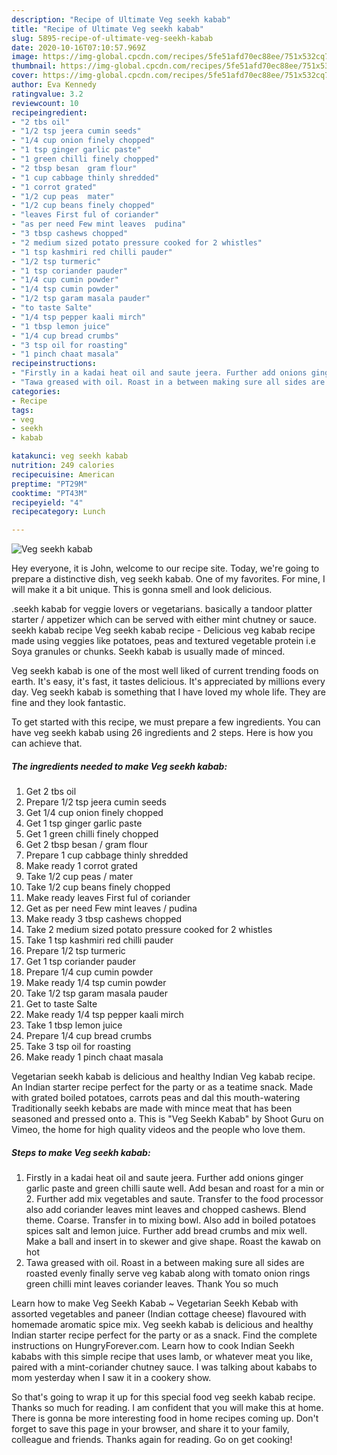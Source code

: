 ```yaml
---
description: "Recipe of Ultimate Veg seekh kabab"
title: "Recipe of Ultimate Veg seekh kabab"
slug: 5895-recipe-of-ultimate-veg-seekh-kabab
date: 2020-10-16T07:10:57.969Z
image: https://img-global.cpcdn.com/recipes/5fe51afd70ec88ee/751x532cq70/veg-seekh-kabab-recipe-main-photo.jpg
thumbnail: https://img-global.cpcdn.com/recipes/5fe51afd70ec88ee/751x532cq70/veg-seekh-kabab-recipe-main-photo.jpg
cover: https://img-global.cpcdn.com/recipes/5fe51afd70ec88ee/751x532cq70/veg-seekh-kabab-recipe-main-photo.jpg
author: Eva Kennedy
ratingvalue: 3.2
reviewcount: 10
recipeingredient:
- "2 tbs oil"
- "1/2 tsp jeera cumin seeds"
- "1/4 cup onion finely chopped"
- "1 tsp ginger garlic paste"
- "1 green chilli finely chopped"
- "2 tbsp besan  gram flour"
- "1 cup cabbage thinly shredded"
- "1 corrot grated"
- "1/2 cup peas  mater"
- "1/2 cup beans finely chopped"
- "leaves First ful of coriander"
- "as per need Few mint leaves  pudina"
- "3 tbsp cashews chopped"
- "2 medium sized potato pressure cooked for 2 whistles"
- "1 tsp kashmiri red chilli pauder"
- "1/2 tsp turmeric"
- "1 tsp coriander pauder"
- "1/4 cup cumin powder"
- "1/4 tsp cumin powder"
- "1/2 tsp garam masala pauder"
- "to taste Salte"
- "1/4 tsp pepper kaali mirch"
- "1 tbsp lemon juice"
- "1/4 cup bread crumbs"
- "3 tsp oil for roasting"
- "1 pinch chaat masala"
recipeinstructions:
- "Firstly in a kadai heat oil and saute jeera. Further add onions ginger garlic paste and green chilli saute well. Add besan and roast for a min or 2. Further add mix vegetables and saute. Transfer to the food processor also add coriander leaves mint leaves and chopped cashews. Blend theme. Coarse. Transfer in to mixing bowl. Also add in boiled potatoes spices salt and lemon juice. Further add bread crumbs and mix well. Make a ball and insert in to skewer and give shape. Roast the kawab on hot"
- "Tawa greased with oil. Roast in a between making sure all sides are roasted evenly finally serve veg kabab along with tomato onion rings green chilli mint leaves coriander leaves. Thank You so much"
categories:
- Recipe
tags:
- veg
- seekh
- kabab

katakunci: veg seekh kabab 
nutrition: 249 calories
recipecuisine: American
preptime: "PT29M"
cooktime: "PT43M"
recipeyield: "4"
recipecategory: Lunch

---
```



![Veg seekh kabab](https://img-global.cpcdn.com/recipes/5fe51afd70ec88ee/751x532cq70/veg-seekh-kabab-recipe-main-photo.jpg)

Hey everyone, it is John, welcome to our recipe site. Today, we're going to prepare a distinctive dish, veg seekh kabab. One of my favorites. For mine, I will make it a bit unique. This is gonna smell and look delicious.

.seekh kabab for veggie lovers or vegetarians. basically a tandoor platter starter / appetizer which can be served with either mint chutney or sauce. seekh kabab recipe Veg seekh kabab recipe - Delicious veg kabab recipe made using veggies like potatoes, peas and textured vegetable protein i.e Soya granules or chunks. Seekh kabab is usually made of minced.

Veg seekh kabab is one of the most well liked of current trending foods on earth. It's easy, it's fast, it tastes delicious. It's appreciated by millions every day. Veg seekh kabab is something that I have loved my whole life. They are fine and they look fantastic.


To get started with this recipe, we must prepare a few ingredients. You can have veg seekh kabab using 26 ingredients and 2 steps. Here is how you can achieve that.

<!--inarticleads1-->

##### The ingredients needed to make Veg seekh kabab:

1. Get 2 tbs oil
1. Prepare 1/2 tsp jeera cumin seeds
1. Get 1/4 cup onion finely chopped
1. Get 1 tsp ginger garlic paste
1. Get 1 green chilli finely chopped
1. Get 2 tbsp besan / gram flour
1. Prepare 1 cup cabbage thinly shredded
1. Make ready 1 corrot grated
1. Take 1/2 cup peas / mater
1. Take 1/2 cup beans finely chopped
1. Make ready leaves First ful of coriander
1. Get as per need Few mint leaves / pudina
1. Make ready 3 tbsp cashews chopped
1. Take 2 medium sized potato pressure cooked for 2 whistles
1. Take 1 tsp kashmiri red chilli pauder
1. Prepare 1/2 tsp turmeric
1. Get 1 tsp coriander pauder
1. Prepare 1/4 cup cumin powder
1. Make ready 1/4 tsp cumin powder
1. Take 1/2 tsp garam masala pauder
1. Get to taste Salte
1. Make ready 1/4 tsp pepper kaali mirch
1. Take 1 tbsp lemon juice
1. Prepare 1/4 cup bread crumbs
1. Take 3 tsp oil for roasting
1. Make ready 1 pinch chaat masala


Vegetarian seekh kabab is delicious and healthy Indian Veg kabab recipe. An Indian starter recipe perfect for the party or as a teatime snack. Made with grated boiled potatoes, carrots peas and dal this mouth-watering Traditionally seekh kebabs are made with mince meat that has been seasoned and pressed onto a. This is &#34;Veg Seekh Kabab&#34; by Shoot Guru on Vimeo, the home for high quality videos and the people who love them. 

<!--inarticleads2-->

##### Steps to make Veg seekh kabab:

1. Firstly in a kadai heat oil and saute jeera. Further add onions ginger garlic paste and green chilli saute well. Add besan and roast for a min or 2. Further add mix vegetables and saute. Transfer to the food processor also add coriander leaves mint leaves and chopped cashews. Blend theme. Coarse. Transfer in to mixing bowl. Also add in boiled potatoes spices salt and lemon juice. Further add bread crumbs and mix well. Make a ball and insert in to skewer and give shape. Roast the kawab on hot
1. Tawa greased with oil. Roast in a between making sure all sides are roasted evenly finally serve veg kabab along with tomato onion rings green chilli mint leaves coriander leaves. Thank You so much


Learn how to make Veg Seekh Kabab ~ Vegetarian Seekh Kebab with assorted vegetables and paneer (Indian cottage cheese) flavoured with homemade aromatic spice mix. Veg seekh kabab is delicious and healthy Indian starter recipe perfect for the party or as a snack. Find the complete instructions on HungryForever.com. Learn how to cook Indian Seekh kababs with this simple recipe that uses lamb, or whatever meat you like, paired with a mint-coriander chutney sauce. I was talking about kababs to mom yesterday when I saw it in a cookery show. 

So that's going to wrap it up for this special food veg seekh kabab recipe. Thanks so much for reading. I am confident that you will make this at home. There is gonna be more interesting food in home recipes coming up. Don't forget to save this page in your browser, and share it to your family, colleague and friends. Thanks again for reading. Go on get cooking!
